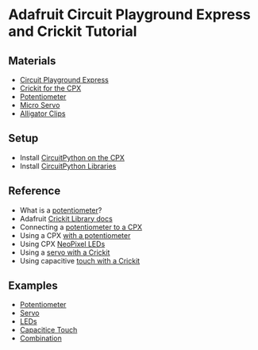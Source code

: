 # Adafruit Circuit Playground Express and Crickit Tutorial

## Materials
* [Circuit Playground Express](https://www.adafruit.com/product/3333)
* [Crickit for the CPX](https://www.adafruit.com/product/3093)
* [Potentiometer](https://www.adafruit.com/product/562)
* [Micro Servo](https://www.adafruit.com/product/169)
* [Alligator Clips](https://www.adafruit.com/product/1008)

## Setup
* Install [CircuitPython on the CPX](https://learn.adafruit.com/adafruit-crickit-creative-robotic-interactive-construction-kit/circuitpython-code)
* Install [CircuitPython Libraries](https://github.com/adafruit/Adafruit_CircuitPython_Bundle/releases)

## Reference
* What is a [potentiometer](https://en.wikipedia.org/wiki/Potentiometer)?
* Adafruit [Crickit Library docs](https://circuitpython.readthedocs.io/projects/crickit/en/latest/api.html)
* Connecting a [potentiometer to a CPX](https://learn.adafruit.com/adafruit-circuit-playground-express/circuitpython-analog-in)
* Using a CPX [with a potentiometer](https://learn.adafruit.com/adafruit-circuit-playground-express/circuitpython-analog-in)
* Using CPX [NeoPixel LEDs](https://learn.adafruit.com/adafruit-circuit-playground-express/circuitpython-neopixel)
* Using a [servo with a Crickit](https://learn.adafruit.com/adafruit-crickit-creative-robotic-interactive-construction-kit/circuitpython-servos)
* Using capacitive [touch with a Crickit](https://learn.adafruit.com/adafruit-crickit-creative-robotic-interactive-construction-kit/circuitpython-touch)

## Examples
* [Potentiometer](src/simple-potentiometer.py)
* [Servo](src/simple-servo.py)
* [LEDs](src/simple-leds.py)
* [Capacitice Touch](src/simple-captouch.py)
* [Combination](src/combination.py)
